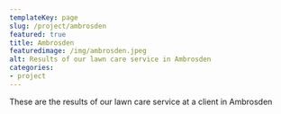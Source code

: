 ```yaml
---
templateKey: page
slug: /project/ambrosden
featured: true
title: Ambrosden
featuredimage: /img/ambrosden.jpeg
alt: Results of our lawn care service in Ambrosden
categories:
- project
---
```

These are the results of our lawn care service at a client in Ambrosden


